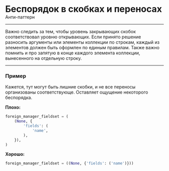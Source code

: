 
<div class="sticky-header">
  <div>
    <h1 style="margin: 0;">Беспорядок в скобках и переносах</h1>
    <p style="margin: 0;">Анти-паттерн</p>
  </div>
</div>

***

Важно следить за тем, чтобы уровень закрывающих скобок соответствовал уровню открывающих. Если принято решение разносить аргументы или элементы коллекции по строкам, каждый из элементов должен быть оформлен по единым правилам. Также важно помнить и про запятую в конце каждого элемента коллекции, вынесенного на отдельную строку.

***

### Пример 

Кажется, тут могут быть лишние скобки, и не все переносы организованы соответствующе. Оставляет ощущение некоторого беспорядка.

**Плохо:**
```python
foreign_manager_fieldset = (
    (None, {
        'fields': (
            'name',
        ),
    }),
)
```
**Хорошо:**
```python
foreign_manager_fieldset = ((None, {'fields': ('name')}))
```

